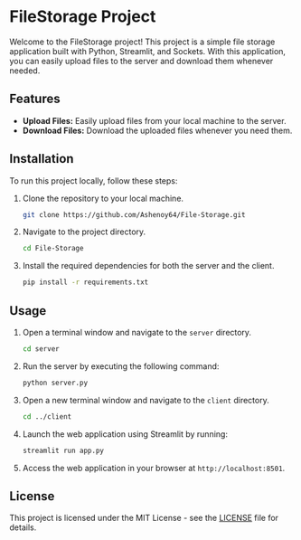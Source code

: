 # FileStorage Project


Welcome to the FileStorage project! This project is a simple file storage application built with Python, Streamlit, and Sockets. With this application, you can easily upload files to the server and download them whenever needed.

## Features

- **Upload Files:** Easily upload files from your local machine to the server.
- **Download Files:** Download the uploaded files whenever you need them.

## Installation

To run this project locally, follow these steps:

1. Clone the repository to your local machine.
   ```bash
   git clone https://github.com/Ashenoy64/File-Storage.git
   ```

2. Navigate to the project directory.
   ```bash
   cd File-Storage
   ```

3. Install the required dependencies for both the server and the client.
   ```bash
   pip install -r requirements.txt
   ```

## Usage

1. Open a terminal window and navigate to the `server` directory.
   ```bash
   cd server
   ```

2. Run the server by executing the following command:
   ```bash
   python server.py
   ```

3. Open a new terminal window and navigate to the `client` directory.
   ```bash
   cd ../client
   ```

4. Launch the web application using Streamlit by running:
   ```bash
   streamlit run app.py
   ```

5. Access the web application in your browser at `http://localhost:8501`.


## License

This project is licensed under the MIT License - see the [LICENSE](LICENSE) file for details.
